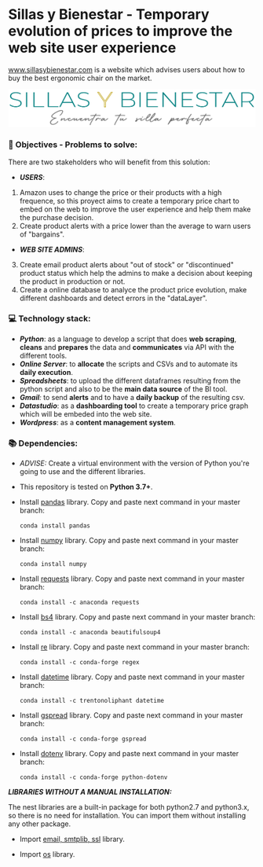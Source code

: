 # Sillas y Bienestar - Temporary evolution of prices to improve the web site user experience

www.sillasybienestar.com is a website which advises users about how to buy the best ergonomic chair on the market.

<p align="center"><img src="https://github.com/alvaro-saez/business_afi/blob/main/imgs/logo-name-current.png"></p>

###  :flags: Objectives - Problems to solve:

There are two stakeholders who will benefit from this solution:

 - _**USERS**_: 
  1. Amazon uses to change the price or their products with a high frequence, so this proyect aims to create a temporary price chart to embed on the web to improve the user experience and help them make the purchase decision.
  2. Create product alerts with a price lower than the average to warn users of "bargains".
 
 - _**WEB SITE ADMINS**_: 
  3. Create email product alerts about "out of stock" or "discontinued" product status which help the admins to make a decision about keeping the product in production or not.
  4. Create a online database to analyce the product price evolution, make different dashboards and detect errors in the "dataLayer".


###  :computer: Technology stack:

- _**Python**_: as a language to develop a script that does **web scraping**, **cleans** and **prepares** the data and **communicates** via API with the different tools.
- _**Online Server**_: to **allocate** the scripts and CSVs and to automate its **daily execution**.
- _**Spreadsheets**_: to upload the different dataframes resulting from the python script and also to be the **main data source** of the BI tool.
- _**Gmail**:_ to send **alerts** and to have a **daily backup** of the resulting csv.
- _**Datastudio**_: as a **dashboarding tool** to create a temporary price graph which will be embeded into the web site.
- _**Wordpress**_: as a **content management system**.


### :books: **Dependencies:**

- _ADVISE:_ Create a virtual environment with the version of Python you're going to use and the different libraries.
- This repository is tested on **Python 3.7+**.

- Install [pandas](https://pandas.pydata.org/docs/user_guide/index.html) library. Copy and paste next command in your master branch:
    ```
    conda install pandas
    ```
    
- Install [numpy](https://numpy.org/doc/stable/reference/index.html) library. Copy and paste next command in your master branch:
    ```
    conda install numpy
    ```
    
- Install [requests](https://docs.python-requests.org/en/latest/) library. Copy and paste next command in your master branch:
    ```
    conda install -c anaconda requests
    ```
    
- Install [bs4](https://pypi.org/project/beautifulsoup4/) library. Copy and paste next command in your master branch:
    ```
    conda install -c anaconda beautifulsoup4
    ```
    
- Install [re](https://docs.python.org/3/library/re.html) library. Copy and paste next command in your master branch:
    ```
    conda install -c conda-forge regex
    ```
- Install [datetime](https://docs.python.org/3/library/datetime.html) library. Copy and paste next command in your master branch:
    ```
    conda install -c trentonoliphant datetime
    ```

- Install [gspread](https://docs.gspread.org/en/latest/) library. Copy and paste next command in your master branch:
    ```
    conda install -c conda-forge gspread
    ```
   
- Install [dotenv](https://pypi.org/project/python-dotenv/) library. Copy and paste next command in your master branch:
    ```
    conda install -c conda-forge python-dotenv

    ```
 
_**LIBRARIES WITHOUT A MANUAL INSTALLATION:**_

The nest libraries are a built-in package for both python2.7 and python3.x, so there is no need for installation. You can import them without installing any other package.

- Import [email, smtplib, ssl](https://docs.python.org/es/3/library/email.examples.html) library.

- Import [os](https://docs.python.org/3/library/os.html) library.


